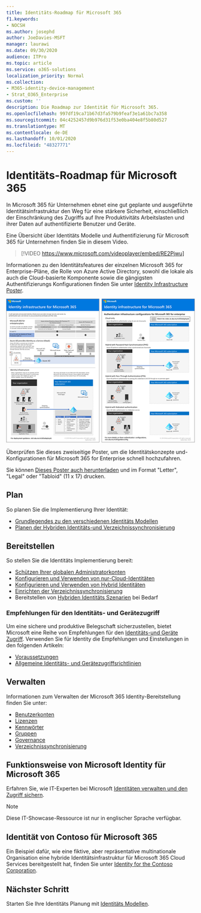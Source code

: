 ```yaml
---
title: Identitäts-Roadmap für Microsoft 365
f1.keywords:
- NOCSH
ms.author: josephd
author: JoeDavies-MSFT
manager: laurawi
ms.date: 09/30/2020
audience: ITPro
ms.topic: article
ms.service: o365-solutions
localization_priority: Normal
ms.collection:
- M365-identity-device-management
- Strat_O365_Enterprise
ms.custom: ''
description: Die Roadmap zur Identität für Microsoft 365.
ms.openlocfilehash: 997df19ca71b67d3fa579b9feaf3e1a61bc7a358
ms.sourcegitcommit: 04c4252457d9b976d31f53e0ba404e8f5b80d527
ms.translationtype: MT
ms.contentlocale: de-DE
ms.lasthandoff: 10/01/2020
ms.locfileid: "48327771"
---
```

# <a name="identity-roadmap-for-microsoft-365"></a>Identitäts-Roadmap für Microsoft 365

In Microsoft 365 für Unternehmen ebnet eine gut geplante und ausgeführte Identitätsinfrastruktur den Weg für eine stärkere Sicherheit, einschließlich der Einschränkung des Zugriffs auf Ihre Produktivitäts Arbeitslasten und ihrer Daten auf authentifizierte Benutzer und Geräte.

Eine Übersicht über Identitäts Modelle und Authentifizierung für Microsoft 365 für Unternehmen finden Sie in diesem Video.

<p> </p>

> [!VIDEO https://www.microsoft.com/videoplayer/embed/RE2Pjwu]

Informationen zu den Identitätsfeatures der einzelnen Microsoft 365 for Enterprise-Pläne, die Rolle von Azure Active Directory, sowohl die lokale als auch die Cloud-basierte Komponente sowie die gängigsten Authentifizierungs Konfigurationen finden Sie unter [Identity Infrastructure Poster](../downloads/m365e-identity-infra.pdf).

[![Poster zur Identitätsinfrastruktur](../downloads/m365e-identity-infra.png)](../downloads/m365e-identity-infra.pdf)

Überprüfen Sie dieses zweiseitige Poster, um die Identitätskonzepte und-Konfigurationen für Microsoft 365 for Enterprise schnell hochzufahren.

Sie können [Dieses Poster auch herunterladen](https://github.com/MicrosoftDocs/microsoft-365-docs/raw/public/microsoft-365/downloads/m365e-identity-infra.pdf) und im Format "Letter", "Legal" oder "Tabloid" (11 x 17) drucken.

## <a name="plan"></a>Plan

So planen Sie die Implementierung Ihrer Identität:

- [Grundlegendes zu den verschiedenen Identitäts Modellen](about-microsoft-365-identity.md)
- [Planen der Hybriden Identitäts-und Verzeichnissynchronisierung](plan-for-directory-synchronization.md)

## <a name="deploy"></a>Bereitstellen

So stellen Sie die Identitäts Implementierung bereit:

- [Schützen Ihrer globalen Administratorkonten](protect-your-global-administrator-accounts.md)
- [Konfigurieren und Verwenden von nur-Cloud-Identitäten](cloud-only-identities.md)
- [Konfigurieren und Verwenden von Hybrid Identitäten](prepare-for-directory-synchronization.md)
- [Einrichten der Verzeichnissynchronisierung](set-up-directory-synchronization.md)
- Bereitstellen von [Hybriden Identitäts Szenarien](hybrid-solutions.md) bei Bedarf

### <a name="identity-and-device-access-recommendations"></a>Empfehlungen für den Identitäts- und Gerätezugriff

Um eine sichere und produktive Belegschaft sicherzustellen, bietet Microsoft eine Reihe von Empfehlungen für den [Identitäts-und Geräte Zugriff](microsoft-365-policies-configurations.md). Verwenden Sie für Identity die Empfehlungen und Einstellungen in den folgenden Artikeln:

- [Voraussetzungen](identity-access-prerequisites.md)
- [Allgemeine Identitäts- und Gerätezugriffsrichtlinien](identity-access-policies.md)

## <a name="manage"></a>Verwalten

Informationen zum Verwalten der Microsoft 365 Identity-Bereitstellung finden Sie unter:

- [Benutzerkonten](manage-microsoft-365-accounts.md)
- [Lizenzen](assign-licenses-to-user-accounts.md)
- [Kennwörter](manage-microsoft-365-passwords.md)
- [Gruppen](manage-microsoft-365-groups.md)
- [Governance](manage-microsoft-365-identity-governance.md)
- [Verzeichnissynchronisierung](view-directory-synchronization-status.md)

## <a name="how-microsoft-does-identity-for-microsoft-365"></a>Funktionsweise von Microsoft Identity für Microsoft 365

Erfahren Sie, wie IT-Experten bei Microsoft [Identitäten verwalten und den Zugriff sichern](https://www.microsoft.com/en-us/itshowcase/managing-user-identities-and-secure-access-at-microsoft).

>[!Note]
>Diese IT-Showcase-Ressource ist nur in englischer Sprache verfügbar.
>

## <a name="how-contoso-did-identity-for-microsoft-365"></a>Identität von Contoso für Microsoft 365

Ein Beispiel dafür, wie eine fiktive, aber repräsentative multinationale Organisation eine hybride Identitätsinfrastruktur für Microsoft 365 Cloud Services bereitgestellt hat, finden Sie unter [Identity for the Contoso Corporation](contoso-identity.md).

## <a name="next-step"></a>Nächster Schritt

Starten Sie Ihre Identitäts Planung mit [Identitäts Modellen](about-microsoft-365-identity.md).
